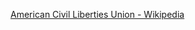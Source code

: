 ﻿[American Civil Liberties Union - Wikipedia](https://en.wikipedia.org/wiki/American_Civil_Liberties_Union)
